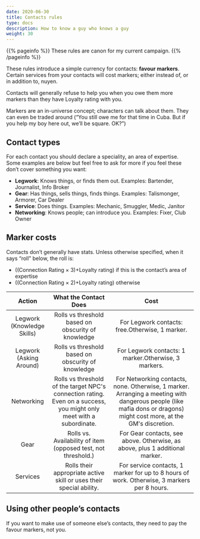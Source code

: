 ```yaml
---
date: 2020-06-30
title: Contacts rules
type: docs
description: How to know a guy who knows a guy
weight: 30
---
```


{{% pageinfo %}} 
These rules are canon for my current campaign.
{{% /pageinfo %}}

These rules introduce a simple currency for contacts: **favour markers**. Certain services from your contacts will cost markers; either instead of, or in addition to, nuyen.

Contacts will generally refuse to help you when you owe them more markers than they have Loyalty rating with you.

Markers are an in-universe concept; characters can talk about them. They can even be traded around (“You still owe me for that time in Cuba. But if you help my boy here out, we’ll be square. OK?”)

## Contact types

For each contact you should declare a speciality, an area of expertise. Some examples are below but feel free to ask for more if you feel these don’t cover something you want:

* **Legwork**: Knows things, or finds them out. Examples: Bartender, Journalist, Info Broker
* **Gear**: Has things, sells things, finds things. Examples: Talismonger, Armorer, Car Dealer
* **Service**: Does things. Examples: Mechanic, Smuggler, Medic, Janitor
* **Networking**: Knows people; can introduce you. Examples: Fixer, Club Owner

## Marker costs

Contacts don’t generally have stats. Unless otherwise specified, when it says “roll” below, the roll is:

* ((Connection Rating × 3)+Loyalty rating) if this is the contact’s area of expertise
* ((Connection Rating × 2)+Loyalty rating) otherwise

|           Action           	|                                                 What the Contact Does                                                	|                                                                                 Cost                                                                                	|
|:--------------------------:	|:--------------------------------------------------------------------------------------------------------------------:	|:-------------------------------------------------------------------------------------------------------------------------------------------------------------------:	|
| Legwork (Knowledge Skills) 	| Rolls vs threshold based on obscurity of knowledge                                                                   	| For Legwork contacts: free.Otherwise, 1 marker.                                                                                                                     	|
| Legwork (Asking Around)    	| Rolls vs threshold based on obscurity of knowledge                                                                   	| For Legwork contacts: 1 marker.Otherwise, 3 markers.                                                                                                                	|
| Networking                 	| Rolls vs threshold of the target NPC's connection rating. Even on a success, you might only meet with a subordinate. 	| For Networking contacts, none. Otherwise, 1 marker. Arranging a meeting with dangerous people (like mafia dons or dragons) might cost more, at the GM's discretion. 	|
| Gear                       	| Rolls vs. Availability of item (opposed test, not threshold.)                                                        	| For Gear contacts, see above. Otherwise, as above, plus 1 additional marker.                                                                                        	|
| Services                   	| Rolls their appropriate active skill or uses their special ability.                                                  	| For service contacts, 1 marker for up to 8 hours of work. Otherwise, 3 markers per 8 hours.                                                                         	|

## Using other people’s contacts

If you want to make use of someone else’s contacts, they need to pay the favour markers, not you.
